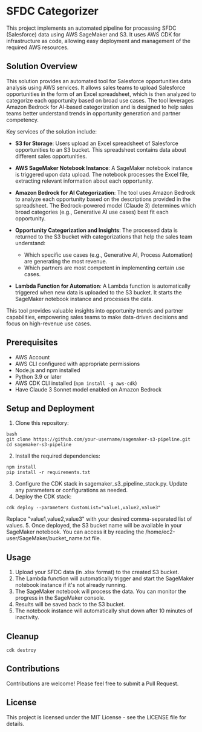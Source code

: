 # SFDC Categorizer

This project implements an automated pipeline for processing SFDC (Salesforce) data using AWS SageMaker and S3. It uses AWS CDK for infrastructure as code, allowing easy deployment and management of the required AWS resources.

## Solution Overview

This solution provides an automated tool for Salesforce opportunities data analysis using AWS services. It allows sales teams to upload Salesforce opportunities in the form of an Excel spreadsheet, which is then analyzed to categorize each opportunity based on broad use cases. The tool leverages Amazon Bedrock for AI-based categorization and is designed to help sales teams better understand trends in opportunity generation and partner competency.

Key services of the solution include:

- **S3 for Storage**: Users upload an Excel spreadsheet of Salesforce opportunities to an S3 bucket. This spreadsheet contains data about different sales opportunities.

- **AWS SageMaker Notebook Instance**: A SageMaker notebook instance is triggered upon data upload. The notebook processes the Excel file, extracting relevant information about each opportunity.

- **Amazon Bedrock for AI Categorization**: The tool uses Amazon Bedrock to analyze each opportunity based on the descriptions provided in the spreadsheet. The Bedrock-powered model (Claude 3) determines which broad categories (e.g., Generative AI use cases) best fit each opportunity.

- **Opportunity Categorization and Insights**: The processed data is returned to the S3 bucket with categorizations that help the sales team understand:
  - Which specific use cases (e.g., Generative AI, Process Automation) are generating the most revenue.
  - Which partners are most competent in implementing certain use cases.
  
- **Lambda Function for Automation**: A Lambda function is automatically triggered when new data is uploaded to the S3 bucket. It starts the SageMaker notebook instance and processes the data.


This tool provides valuable insights into opportunity trends and partner capabilities, empowering sales teams to make data-driven decisions and focus on high-revenue use cases.


## Prerequisites

- AWS Account
- AWS CLI configured with appropriate permissions
- Node.js and npm installed
- Python 3.9 or later
- AWS CDK CLI installed (`npm install -g aws-cdk`)
- Have Claude 3 Sonnet model enabled on Amazon Bedrock

## Setup and Deployment

1. Clone this repository:
```
bash
git clone https://github.com/your-username/sagemaker-s3-pipeline.git
cd sagemaker-s3-pipeline
```
2. Install the required dependencies:
```
npm install
pip install -r requirements.txt
```
3. Configure the CDK stack in sagemaker_s3_pipeline_stack.py. Update any parameters or configurations as needed.
4. Deploy the CDK stack:
```
cdk deploy --parameters CustomList="value1,value2,value3"
```
Replace "value1,value2,value3" with your desired comma-separated list of values.
5. Once deployed, the S3 bucket name will be available in your SageMaker notebook. You can access it by reading the /home/ec2-user/SageMaker/bucket_name.txt file.


## Usage
1. Upload your SFDC data (in .xlsx format) to the created S3 bucket.
2. The Lambda function will automatically trigger and start the SageMaker notebook instance if it's not already running.
3. The SageMaker notebook will process the data. You can monitor the progress in the SageMaker console.
4. Results will be saved back to the S3 bucket.
5. The notebook instance will automatically shut down after 10 minutes of inactivity.

## Cleanup
``` cdk destroy ```

## Contributions 
Contributions are welcome! Please feel free to submit a Pull Request.

## License
This project is licensed under the MIT License - see the LICENSE file for details.